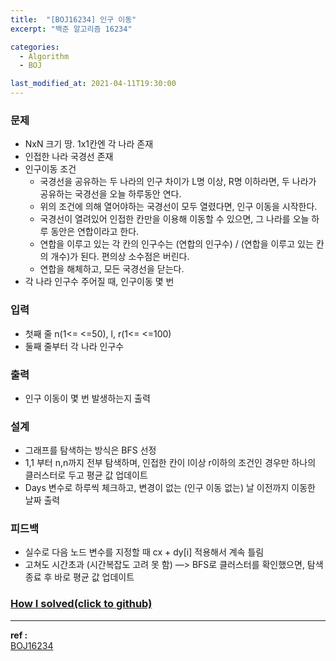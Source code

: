 ```yaml
---
title:  "[BOJ16234] 인구 이동"
excerpt: "백준 알고리즘 16234"

categories:
  - Algorithm
  - BOJ

last_modified_at: 2021-04-11T19:30:00
---
```


### 문제
- NxN 크기 땅. 1x1칸엔 각 나라 존재
- 인접한 나라 국경선 존재
- 인구이동 조건
    * 국경선을 공유하는 두 나라의 인구 차이가 L명 이상, R명 이하라면, 두 나라가 공유하는 국경선을 오늘 하루동안 연다.
    * 위의 조건에 의해 열어야하는 국경선이 모두 열렸다면, 인구 이동을 시작한다.
    * 국경선이 열려있어 인접한 칸만을 이용해 이동할 수 있으면, 그 나라를 오늘 하루 동안은 연합이라고 한다.
    * 연합을 이루고 있는 각 칸의 인구수는 (연합의 인구수) / (연합을 이루고 있는 칸의 개수)가 된다. 편의상 소수점은 버린다.
    * 연합을 해체하고, 모든 국경선을 닫는다.
- 각 나라 인구수 주어질 때, 인구이동 몇 번

### 입력
- 첫째 줄 n(1<= <=50), l, r(1<= <=100)
- 둘째 줄부터 각 나라 인구수

### 출력
- 인구 이동이 몇 번 발생하는지 출력

### 설계
- 그래프를 탐색하는 방식은 BFS 선정
- 1,1 부터 n,n까지 전부 탐색하며, 인접한 칸이 l이상 r이하의 조건인 경우만 하나의 클러스터로 두고 평균 값 업데이트
- Days 변수로 하루씩 체크하고, 변경이 없는 (인구 이동 없는) 날 이전까지 이동한 날짜 출력

### 피드백
- 실수로 다음 노드 변수를 지정할 때 cx + dy[i] 적용해서 계속 틀림
- 고쳐도 시간초과 (시간복잡도 고려 못 함) —>  BFS로 클러스터를 확인했으면, 탐색 종료 후 바로 평균 값 업데이트


### [How I solved(click to github)](https://github.com/mindflip/Algorithm_BOJ/blob/master/boj16234.cpp)

----
**ref :**  
[BOJ16234](https://www.acmicpc.net/problem/16234)  